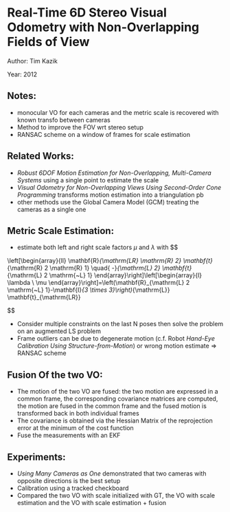 # Real-Time 6D Stereo Visual Odometry with Non-Overlapping Fields of View

Author: Tim Kazik

Year: 2012

Notes:
---
* monocular VO for each cameras and the metric scale is recovered with known transfo between cameras
* Method to improve the FOV wrt stereo setup
* RANSAC scheme on a window of frames for scale estimation

Related Works:
---
* *Robust 6DOF Motion Estimation for Non-Overlapping, Multi-Camera Systems* using a single point to estimate the scale
* *Visual Odometry for Non-Overlapping Views Using Second-Order Cone Programming* transforms motion estimation into a triangulation pb
* other methods use the Global Camera Model (GCM) treating the cameras as a single one

Metric Scale Estimation:
---
* estimate both left and right scale factors $\mu$ and $\lambda$ with 
$$

\left[\begin{array}{ll}
\mathbf{R}_{\mathrm{LR} \mathrm{R} 2} \mathbf{t}_{\mathrm{R} 2 \mathrm{R} 1} \quad{ -}_{\mathrm{L} 2} \mathbf{t}_{\mathrm{L} 2 \mathrm{~L} 1}
\end{array}\right]\left[\begin{array}{l}
\lambda \\
\mu
\end{array}\right]=\left(\mathbf{R}_{\mathrm{L} 2 \mathrm{~L} 1}-\mathbf{I}_{3 \times 3}\right)_{\mathrm{L}} \mathbf{t}_{\mathrm{LR}}

$$
* Consider multiple constraints on the last N poses then solve the problem on an augmented LS problem
* Frame outliers can be due to degenerate motion (c.f. Robot *Hand-Eye
Calibration Using Structure-from-Motion*) or wrong motion estimate => RANSAC scheme

Fusion Of the two VO:
---
* The motion of the two VO are fused: the two motion are expressed in a common frame, the corresponding covariance matrices are computed, the motion are fused in the common frame and the fused motion is transformed back in both individual frames
* The covariance is obtained via the Hessian Matrix of the reprojection error at the minimum of the cost function
* Fuse the measurements with an EKF

Experiments:
---
* *Using Many Cameras as One* demonstrated that two cameras with opposite directions is the best setup
* Calibration using a tracked checkboard 
* Compared the two VO with scale initialized with GT, the VO with scale estimation and the VO with scale estimation + fusion